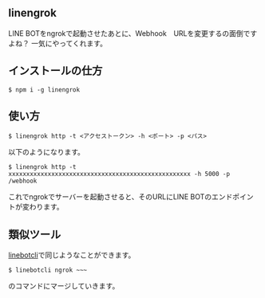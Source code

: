 
## linengrok

LINE BOTをngrokで起動させたあとに、Webhook　URLを変更するの面倒ですよね？
一気にやってくれます。

## インストールの仕方

```
$ npm i -g linengrok
```

## 使い方

```
$ linengrok http -t <アクセストークン> -h <ポート> -p <パス>
```

以下のようになります。

```
$ linengrok http -t xxxxxxxxxxxxxxxxxxxxxxxxxxxxxxxxxxxxxxxxxxxxxxxxxxx -h 5000 -p /webhook
```

これでngrokでサーバーを起動させると、そのURLにLINE BOTのエンドポイントが変わります。

## 類似ツール

[linebotcli](https://www.npmjs.com/package/linebotcli)で同じようなことができます。

```
$ linebotcli ngrok ~~~
```

のコマンドにマージしていきます。